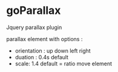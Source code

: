 # goParallax
Jquery parallax plugin

parallax element with options :
<ul>
  <li>orientation : up down left right</li>
  <li>duation : 0.4s default</li>
  <li>scale: 1.4 default = ratio move element</li>
</ul>
